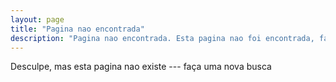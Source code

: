 ```yaml
---
layout: page
title: "Pagina nao encontrada"
description: "Pagina nao encontrada. Esta pagina nao foi encontrada, faça uma nova busca."
---  
```


Desculpe, mas esta pagina nao existe --- faça uma nova busca

<script type="text/javascript">
  var GOOG_FIXURL_LANG = 'en';
  var GOOG_FIXURL_SITE = '{{ site.url }}'
</script>
<script type="text/javascript"
  src="http://linkhelp.clients.google.com/tbproxy/lh/wm/fixurl.js">
</script>